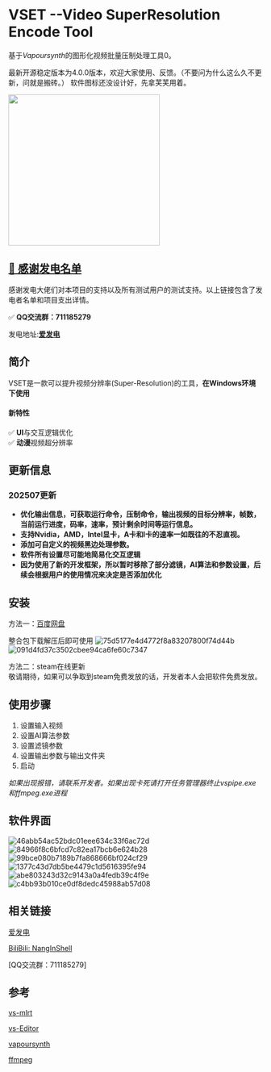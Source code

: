 # VSET --Video SuperResolution Encode Tool
基于*Vapoursynth*的图形化视频批量压制处理工具0。

最新开源稳定版本为4.0.0版本，欢迎大家使用、反馈。（不要问为什么这么久不更新，问就是搬砖。）
软件图标还没设计好，先拿芙芙用着。

<img src="https://github.com/user-attachments/assets/f8718b1a-acd4-4804-ae11-965d4240b222" width="300">



## [💬 感谢发电名单](https://github.com/NangInShell/VSET/blob/main/Thanks.md)
感谢发电大佬们对本项目的支持以及所有测试用户的测试支持。以上链接包含了发电者名单和项目支出详情。

&#x2705; **QQ交流群：711185279**

发电地址:[**爱发电**](https://afdian.net/a/NangInShell)  

## 简介
VSET是一款可以提升视频分辨率(Super-Resolution)的工具，**在Windows环境下使用**

#### 新特性  
&#x2705; **UI**与交互逻辑优化   
&#x2705; **动漫**视频超分辨率  

## 更新信息
### 202507更新

- **优化输出信息，可获取运行命令，压制命令，输出视频的目标分辨率，帧数，当前运行进度，码率，速率，预计剩余时间等运行信息。**
- **支持Nvidia，AMD，Intel显卡，A卡和I卡的速率一如既往的不忍直视。**
- **添加可自定义的视频黑边处理参数。**
- **软件所有设置尽可能地简易化交互逻辑**
- **因为使用了新的开发框架，所以暂时移除了部分滤镜，AI算法和参数设置，后续会根据用户的使用情况来决定是否添加优化**

## 安装
方法一：[百度网盘](https://pan.baidu.com/s/1RtnSbkfH6-KIOqVJbbv5Uw?pwd=nang)

整合包下载解压后即可使用
![75d5177e4d4772f8a83207800f74d44b](https://github.com/user-attachments/assets/b444ca0b-e594-4b68-9e1d-c5958fd89f2f)  
![091d4fd37c3502cbee94ca6fe60c7347](https://github.com/user-attachments/assets/978ae51d-25ad-416f-9a62-b51f590daf89)  

方法二：steam在线更新  
敬请期待，如果可以争取到steam免费发放的话，开发者本人会把软件免费发放。

## 使用步骤   
1. 设置输入视频  
2. 设置AI算法参数  
3. 设置滤镜参数  
4. 设置输出参数与输出文件夹 
5. 启动  

*如果出现报错，请联系开发者。如果出现卡死请打开任务管理器终止vspipe.exe和ffmpeg.exe进程*

## 软件界面
![46abb54ac52bdc01eee634c33f6ac72d](https://github.com/user-attachments/assets/d26125e4-33ec-4cfc-ba99-d247e36d80f4)  
![84966f8c6bfcd7c82ea17bcb6e624b28](https://github.com/user-attachments/assets/f7c9a405-2d86-4c8c-98ec-b83459c05dfb)  
![99bce080b7189b7fa868666bf024cf29](https://github.com/user-attachments/assets/c8054072-a19f-4e3f-a483-1b5006f6bb2f)  
![1377c43d7db5be4479c1d5616395fe94](https://github.com/user-attachments/assets/7fbc7a1f-c0fa-45d5-b388-9b7f6a6c69a2)  
![abe803243d32c9143a0a4fedb39c4f9e](https://github.com/user-attachments/assets/a1bd51af-46cc-46e4-a0b1-b900c6ac992e)  
![c4bb93b010ce0df8dedc45988ab57d08](https://github.com/user-attachments/assets/4769f2a8-624e-442a-8fc0-54e568048984)  



## 相关链接
[爱发电](https://afdian.net/a/NangInShell)  

[BiliBili: NangInShell](https://space.bilibili.com/335908558)   

[QQ交流群：711185279]

## 参考

[vs-mlrt](https://github.com/AmusementClub/vs-mlrt)

[vs-Editor](https://github.com/YomikoR/VapourSynth-Editor)

[vapoursynth](https://github.com/vapoursynth/vapoursynth)

[ffmpeg](https://github.com/FFmpeg/FFmpeg)
